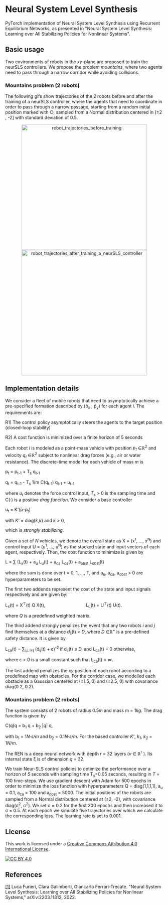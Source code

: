 # Neural System Level Synthesis

PyTorch implementation of Neural System Level Synthesis using Recurrent Equilibrium Networks, 
as presented in "Neural System Level Synthesis: 
Learning over All Stabilizing Policies for Nonlinear Systems".


## Basic usage

Two environments of robots in the <i>xy</i>-plane are proposed to train the neurSLS controllers.
We propose the problem _mountains_, where two agents need to pass through a narrow corridor 
while avoiding collisions.


### Mountains problem (2 robots)

The following gifs show trajectories of the 2 robots before and after the training of a neurSLS controller, 
where the agents that need to coordinate in order to pass through a narrow passage, 
starting from a random initial position marked with &#9675;, sampled from a Normal distribution centered in 
[&#177;2 , -2] with standard deviation of 0.5.

<p align="center">
<img src="./figures/corridorOL.gif" alt="robot_trajectories_before_training" width="400"/>
<img src="./figures/corridor.gif" alt="robot_trajectories_after_training_a_neurSLS_controller" width="400"/>
</p> 


## Implementation details

We consider a fleet of mobile robots that need to asymptotically achieve a pre-specified formation 
described by (p&#x0304;<sub>x</sub> , p&#x0304;<sub>y</sub>) for each agent _i_. The requirements are:

R1) The control policy asymptotically steers the agents to the target position (closed-loop stability)

R2) A cost function is minimized over a finite horizon of 5 seconds



Each robot _i_ is modeled as a point-mass vehicle with position 
_p<sub>t</sub>_ &in;&reals;<sup>2</sup> and velocity 
_q<sub>t</sub>_ &in;&reals;<sup>2</sup> subject to nonlinear drag forces 
(e.g., air or water resistance). 
The discrete-time model for each vehicle of mass _m_ is 

p<sub>t</sub> = p<sub>t-1</sub> + T<sub>s</sub> q<sub>t-1</sub>

q<sub>t</sub> = q<sub>t-1</sub> - T<sub>s</sub> 1/m C(q<sub>t-1</sub>) q<sub>t-1</sub> + u<sub>t-1</sub>

where _u<sub>t</sub>_ denotes the force control input, _T<sub>s</sub>_ > 0 is the sampling time
and C(·) is a positive <i>drag function</i>.
We consider a  base controller 

u<sub>t</sub> = K'(p&#x0304;-p<sub>t</sub>) 

with _K'_ = diag(_k_,_k_) and _k_ > 0,

which is _strongly stabilizing_. 


Given a set of _N_ vehicles, we denote the overall state as X = (x<sup>1</sup>, ..., x<sup>N</sup>) 
and control input U = (u<sup>1</sup>, ..., u<sup>N</sup>) as the stacked state and input vectors 
of each agent, respectively. Then, the cost function to minimize is given by

L = &sum; (L<sub>x</sub>(t) + a<sub>u</sub> L<sub>u</sub>(t) + 
a<sub>ca</sub> L<sub>ca</sub>(t) + a<sub>obst</sub> L<sub>obst</sub>(t) 

where the sum is done over t = 0, 1, ..., T, 
and a<sub>u</sub>, a<sub>ca</sub>, a<sub>obst</sub> > 0 are hyperparameters to be set.


The first two addends represent the cost of the state and input signals respectively and are given by: 

L<sub>x</sub>(t) = X<sup>&top;</sup>(t) Q X(t), &emsp; &emsp; &emsp; &emsp; &emsp; &emsp; &emsp;
L<sub>u</sub>(t) = U<sup>&top;</sup>(t) U(t).

where _Q_ is a predefined weighted matrix.


The third addend strongly penalizes the event that any two robots _i_ and _j_ find themselves 
at a distance _d_<sub>ij</sub>(t) < _D_, where _D_ &in;&reals;<sup>+</sup> is a pre-defined safety distance.
It is given by

L<sub>ca</sub>(t) = &sum;<sub>i,j, i&ne;j</sub> (d<sub>ij</sub>(t) + &epsilon;)<sup>-2</sup> 
if d<sub>ij</sub>(t) &le; D, and L<sub>ca</sub>(t) = 0 otherwise,

where &epsilon; > 0 is a small constant such that L<sub>ca</sub>(t) < &infin;.


The last addend penalizes the _xy_ position of each robot according to a predefined map with obstacles.
For the corridor case, we modelled each obstacle as a Gaussian centered at (&pm;1.5, 0) and (&pm;2.5, 0)
with covariance diag(0.2, 0.2).


### Mountains problem (2 robots)

The system consists of 2 robots of radius 0.5<i>m</i> and mass m = 1<i>kg</i>. 
The drag function is given by 

C(q)q = b<sub>1</sub> q + b<sub>2</sub> |q| q, 

with b<sub>1</sub> = 1<i>N·s/m</i> and b<sub>2</sub> = 0.1<i>N·s/m</i>. 
For the based controller _K'_, _k<sub>1</sub>_, _k<sub>2</sub>_ = 1<i>N/m</i>.

The REN is a deep neural network with depth _r_ = 32 layers (_v_ &in; &reals;<sup>r</sup> ).
Its internal state &xi; is of dimension _q_ = 32.

We train Neur-SLS control policies to optimize the performance over a horizon of _5_ seconds 
with sampling time T<sub>s</sub>=0.05 seconds, resulting in _T_ = 100 time-steps.
We use gradient descent with Adam for 500 epochs in order to minimize the loss function with 
hyperparameters Q = diag(1,1,1,1), a<sub>u</sub> = 0.1, a<sub>ca</sub> = 100 and a<sub>obst</sub> = 5000.
The initial positions of the robots are sampled from a Normal distribution centered at (&pm;2, -2), with
covariance diag(&sigma;<sup>2</sup>, &sigma;<sup>2</sup>).
We set &sigma; = 0.2 for the first 300 epochs and then increased it to &sigma; = 0.5.
At each epoch we simulate five trajectories over which we calculate the corresponding loss.
The learning rate is set to 0.001.


## License
This work is licensed under a
[Creative Commons Attribution 4.0 International License][cc-by].

[![CC BY 4.0][cc-by-image]][cc-by] 

[cc-by]: http://creativecommons.org/licenses/by/4.0/
[cc-by-image]: https://i.creativecommons.org/l/by/4.0/88x31.png
[cc-by-shield]: https://img.shields.io/badge/License-CC%20BY%204.0-lightgrey.svg


## References
[[1]](https://arxiv.org/pdf/2203.11812.pdf) Luca Furieri, Clara Galimberti, Giancarlo Ferrari-Trecate.
"Neural System Level Synthesis: Learning over All Stabilizing Policies for Nonlinear Systems,"
arXiv:2203.11812, 2022.

